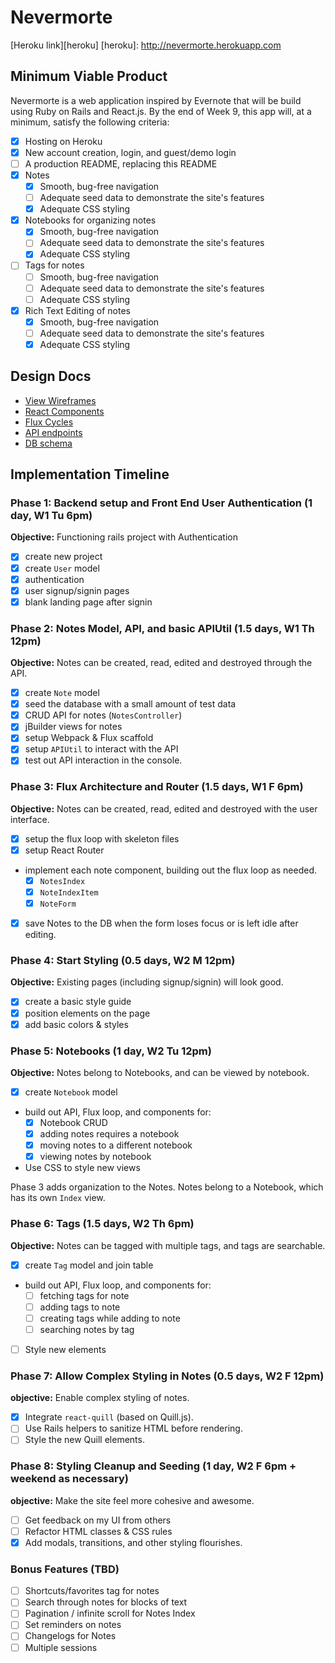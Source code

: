 # Nevermorte

[Heroku link][heroku]
[heroku]: http://nevermorte.herokuapp.com

## Minimum Viable Product

Nevermorte is a web application inspired by Evernote that will be build using Ruby on Rails and React.js.  By the end of Week 9, this app will, at a minimum, satisfy the following criteria:

- [x] Hosting on Heroku
- [x] New account creation, login, and guest/demo login
- [ ] A production README, replacing this README
- [x] Notes
  - [x] Smooth, bug-free navigation
  - [ ] Adequate seed data to demonstrate the site's features
  - [x] Adequate CSS styling
- [x] Notebooks for organizing notes
  - [x] Smooth, bug-free navigation
  - [ ] Adequate seed data to demonstrate the site's features
  - [x] Adequate CSS styling
- [ ] Tags for notes
  - [ ] Smooth, bug-free navigation
  - [ ] Adequate seed data to demonstrate the site's features
  - [ ] Adequate CSS styling
- [x] Rich Text Editing of notes
  - [x] Smooth, bug-free navigation
  - [ ] Adequate seed data to demonstrate the site's features
  - [x] Adequate CSS styling

## Design Docs
* [View Wireframes][views]
* [React Components][components]
* [Flux Cycles][flux-cycles]
* [API endpoints][api-endpoints]
* [DB schema][schema]

[views]: docs/views.md
[components]: docs/components.md
[flux-cycles]: docs/flux-cycles.md
[api-endpoints]: docs/api-endpoints.md
[schema]: docs/schema.md

## Implementation Timeline

### Phase 1: Backend setup and Front End User Authentication (1 day, W1 Tu 6pm)

**Objective:** Functioning rails project with Authentication

- [x] create new project
- [x] create `User` model
- [x] authentication
- [x] user signup/signin pages
- [x] blank landing page after signin

### Phase 2: Notes Model, API, and basic APIUtil (1.5 days, W1 Th 12pm)

**Objective:** Notes can be created, read, edited and destroyed through
the API.

- [x] create `Note` model
- [x] seed the database with a small amount of test data
- [x] CRUD API for notes (`NotesController`)
- [x] jBuilder views for notes
- [x] setup Webpack & Flux scaffold
- [x] setup `APIUtil` to interact with the API
- [x] test out API interaction in the console.

### Phase 3: Flux Architecture and Router (1.5 days, W1 F 6pm)

**Objective:** Notes can be created, read, edited and destroyed with the
user interface.

- [x] setup the flux loop with skeleton files
- [x] setup React Router
- implement each note component, building out the flux loop as needed.
  - [x] `NotesIndex`
  - [x] `NoteIndexItem`
  - [x] `NoteForm`
- [x] save Notes to the DB when the form loses focus or is left idle
  after editing.

### Phase 4: Start Styling (0.5 days, W2 M 12pm)

**Objective:** Existing pages (including signup/signin) will look good.

- [x] create a basic style guide
- [x] position elements on the page
- [x] add basic colors & styles

### Phase 5: Notebooks (1 day, W2 Tu 12pm)

**Objective:** Notes belong to Notebooks, and can be viewed by notebook.

- [x] create `Notebook` model
- build out API, Flux loop, and components for:
  - [x] Notebook CRUD
  - [x] adding notes requires a notebook
  - [x] moving notes to a different notebook
  - [x] viewing notes by notebook
- Use CSS to style new views

Phase 3 adds organization to the Notes. Notes belong to a Notebook,
which has its own `Index` view.

### Phase 6: Tags (1.5 days, W2 Th 6pm)

**Objective:** Notes can be tagged with multiple tags, and tags are searchable.

- [x] create `Tag` model and join table
- build out API, Flux loop, and components for:
  - [ ] fetching tags for note
  - [ ] adding tags to note
  - [ ] creating tags while adding to note
  - [ ] searching notes by tag
- [ ] Style new elements

### Phase 7: Allow Complex Styling in Notes (0.5 days, W2 F 12pm)

**objective:** Enable complex styling of notes.

- [x] Integrate `react-quill` (based on Quill.js).
- [ ] Use Rails helpers to sanitize HTML before rendering.
- [ ] Style the new Quill elements.

### Phase 8: Styling Cleanup and Seeding (1 day, W2 F 6pm + weekend as necessary)

**objective:** Make the site feel more cohesive and awesome.

- [ ] Get feedback on my UI from others
- [ ] Refactor HTML classes & CSS rules
- [x] Add modals, transitions, and other styling flourishes.

### Bonus Features (TBD)
- [ ] Shortcuts/favorites tag for notes
- [ ] Search through notes for blocks of text
- [ ] Pagination / infinite scroll for Notes Index
- [ ] Set reminders on notes
- [ ] Changelogs for Notes
- [ ] Multiple sessions

[phase-one]: docs/phases/phase1.md
[phase-two]: docs/phases/phase2.md
[phase-three]: docs/phases/phase3.md
[phase-four]: docs/phases/phase4.md
[phase-five]: docs/phases/phase5.md
